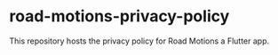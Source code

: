 # road-motions-privacy-policy
This repository hosts the privacy policy for Road Motions a Flutter app.
